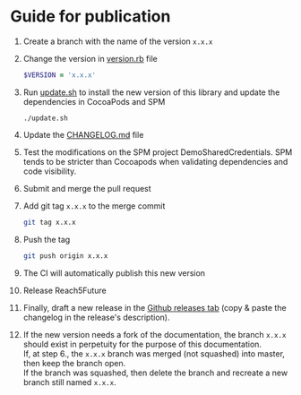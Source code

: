 # Guide for publication

1. Create a branch with the name of the version `x.x.x`

2. Change the version in [version.rb](version.rb) file
    ```ruby
    $VERSION = 'x.x.x'
    ```
3. Run [update.sh](update.sh) to install the new version of this library and update the dependencies in CocoaPods and SPM
    ```shell
    ./update.sh
    ```

4. Update the [CHANGELOG.md](CHANGELOG.md) file
5. Test the modifications on the SPM project DemoSharedCredentials. SPM tends to be stricter than Cocoapods when validating dependencies and code visibility.

6. Submit and merge the pull request

7. Add git tag `x.x.x` to the merge commit
    ```sh
    git tag x.x.x
    ```

8. Push the tag
    ```sh
    git push origin x.x.x
    ```

9. The CI will automatically publish this new version

10. Release Reach5Future

11. Finally, draft a new release in the [Github releases tab](https://github.com/ReachFive/reachfive-ios/releases) (copy & paste the changelog in the release's description).

12. If the new version needs a fork of the documentation, the branch `x.x.x` should exist in perpetuity for the purpose of this documentation.<br>
    If, at step 6., the `x.x.x` branch was merged (not squashed) into master, then keep the branch open.<br>
    If the branch was squashed, then delete the branch and recreate a new branch still named `x.x.x`.
